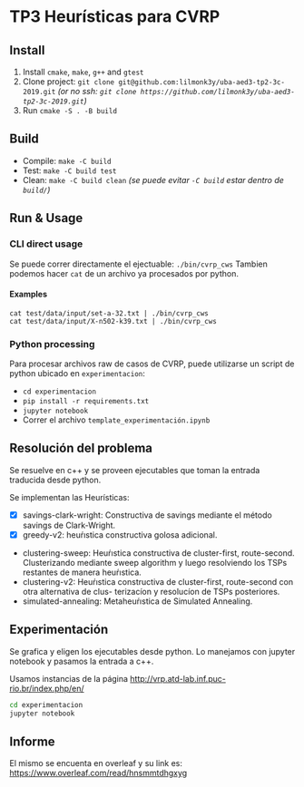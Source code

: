 # TP3 Heurísticas para CVRP

## Install
1) Install `cmake`, `make`, `g++` and `gtest` 
2) Clone project: `git clone git@github.com:lilmonk3y/uba-aed3-tp2-3c-2019.git` 
_(or no ssh: `git clone https://github.com/lilmonk3y/uba-aed3-tp2-3c-2019.git`)_ 
3) Run `cmake -S . -B build`

## Build
- Compile: `make -C build`
- Test: `make -C build test`
- Clean: `make -C build clean`
_(se puede evitar `-C build` estar dentro de `build/`)_

## Run & Usage
### CLI direct usage
Se puede correr directamente el ejectuable: `./bin/cvrp_cws`
Tambien podemos hacer `cat` de un archivo ya procesados por python. 
#### Examples
```
cat test/data/input/set-a-32.txt | ./bin/cvrp_cws
cat test/data/input/X-n502-k39.txt | ./bin/cvrp_cws
```

### Python processing
Para procesar archivos raw de casos de CVRP, puede utilizarse un script de python ubicado en `experimentacion`:
- `cd experimentacion`
- `pip install -r requirements.txt`
- `jupyter notebook`
- Correr el archivo `template_experimentación.ipynb`

## Resolución del problema
Se resuelve en c++ y se proveen ejecutables que toman la entrada traducida desde python.

Se implementan las Heurísticas: 
- [x] savings-clark-wright: Constructiva de savings mediante el método savings de Clark-Wright.
- [x] greedy-v2: heuŕıstica constructiva golosa adicional.
- clustering-sweep: Heuŕıstica constructiva de cluster-first, route-second. Clusterizando mediante sweep algorithm y luego resolviendo los TSPs restantes de manera heuŕıstica.
- clustering-v2: Heuŕıstica constructiva de cluster-first, route-second con otra alternativa de clus- terizacíon y resolucíon de TSPs posteriores.
- simulated-annealing: Metaheuŕıstica de Simulated Annealing.

## Experimentación
Se grafica y eligen los ejecutables desde python. Lo manejamos con jupyter notebook y pasamos la entrada a c++.

Usamos instancias de la página http://vrp.atd-lab.inf.puc-rio.br/index.php/en/

```bash
cd experimentacion
jupyter notebook
```

## Informe
El mismo se encuenta en overleaf y su link es: https://www.overleaf.com/read/hnsmmtdhgxyg




